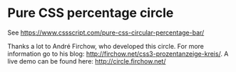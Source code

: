 Pure CSS percentage circle
==========================

See https://www.cssscript.com/pure-css-circular-percentage-bar/

Thanks a lot to André Firchow, who developed this circle. For more information go to his blog: http://firchow.net/css3-prozentanzeige-kreis/.
A live demo can be found here: http://circle.firchow.net/

